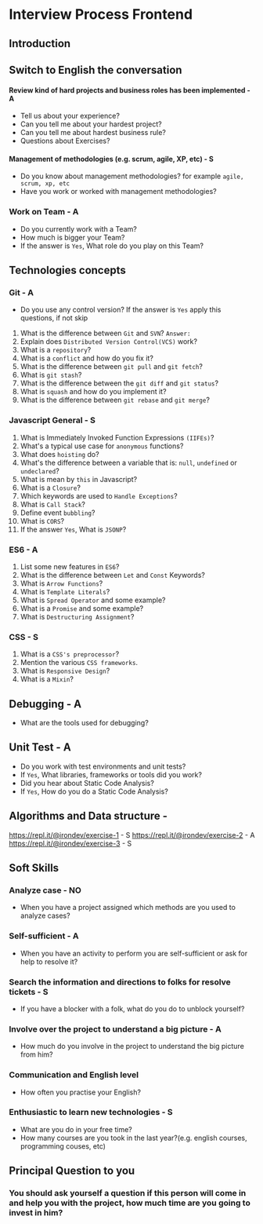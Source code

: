 # Interview Process Frontend

## Introduction
## Switch to English the conversation
#### Review kind of hard projects and business roles has been implemented - A
- Tell us about your experience?
- Can you tell me about your hardest project?
- Can you tell me about hardest business rule?
- Questions about Exercises?
#### Management of methodologies (e.g. scrum, agile, XP, etc) - S
- Do you know about management methodologies? for example `agile, scrum, xp, etc`
- Have you work or worked with management methodologies?
### Work on Team - A
- Do you currently work with a Team?
- How much is bigger your Team?
- If the answer is `Yes`, What role do you play on this Team?
## Technologies concepts
### Git - A
- Do you use any control version? If the answer is `Yes` apply this questions, if not skip
1. What is the difference between `Git` and `SVN`? `Answer: `
2. Explain does `Distributed Version Control(VCS)` work?
4. What is a `repository`?
5. What is a `conflict` and how do you fix it?
6. What is the difference between `git pull` and `git fetch`?
7. What is `git stash`?
8. What is the difference between the `git diff` and `git status`?
9. What is `squash` and how do you implement it?
10. What is the difference between `git rebase` and `git merge`?
### Javascript General - S
1. What is Immediately Invoked Function Expressions `(IIFEs)`?
2. What's a typical use case for `anonymous` functions?
3. What does `hoisting` do?
4. What's the difference between a variable that is: `null`, `undefined` or `undeclared`?
5. What is mean by `this` in Javascript?
6. What is a `Closure`?
7. Which keywords are used to `Handle Exceptions`?
8. What is `Call Stack`?
9. Define event `bubbling`?
10. What is `CORS`?
11. If the answer `Yes`, What is `JSONP`?
### ES6 - A
1. List some new features in `ES6`?
2. What is the difference between `Let` and `Const` Keywords? 
3. What is `Arrow Functions`?
4. What is `Template Literals`? 
5. What is `Spread Operator` and some example?
6. What is a `Promise` and some example?
7. What is `Destructuring Assignment`?
### CSS - S
1. What is a `CSS's preprocessor`?
2. Mention the various `CSS frameworks`.
3. What is `Responsive Design`?
4. What is a `Mixin`?
## Debugging - A
- What are the tools used for debugging?
## Unit Test - A
- Do you work with test environments and unit tests?
- If `Yes`, What libraries, frameworks or tools did you work?
- Did you hear about Static Code Analysis?
- If `Yes`, How do you do a Static Code Analysis?
## Algorithms and Data structure - 
https://repl.it/@irondev/exercise-1 - S
https://repl.it/@irondev/exercise-2 - A
https://repl.it/@irondev/exercise-3 - S
## Soft Skills
### Analyze case - NO
- When you have a project assigned which methods are you used to analyze cases?
### Self-sufficient - A
- When you have an activity to perform you are self-sufficient or ask for help to resolve it?
### Search the information and directions to folks for resolve tickets - S
- If you have a blocker with a folk, what do you do to unblock yourself?
### Involve over the project to understand a big picture - A
- How much do you involve in the project to understand the big picture from him?
### Communication and English level
- How often you practise your English?
### Enthusiastic to learn new technologies - S
- What are you do in your free time?
- How many courses are you took in the last year?(e.g. english courses, programming couses, etc)

## Principal Question to you
### You should ask yourself a question if this person will come in and help you with the project, how much time are you going to invest in him?


